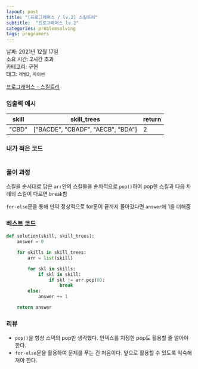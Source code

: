 ```yaml
---
layout: post
title: "[프로그래머스 / lv.2] 스킬트리"
subtitle:  "프로그래머스 lv.2"
categories: problemsolving
tags: programers
---
```


날짜: 2021년 12월 17일  
소요 시간: 2시간 초과   
카테고리: 구현  
태그: `레벨2`, `파이썬`  


[프로그래머스 - 스킬트리](https://programmers.co.kr/learn/courses/30/lessons/49993)  
  
### 입출력 예시  
  
|skill|skill_trees|return|
|---|---|---|
|"CBD"|["BACDE", "CBADF", "AECB", "BDA"]|2|  
  
### 내가 적은 코드
  
```python

```
  
### 풀이 과정  
  
스킬을 순서대로 담은 `arr`안의 스킬들을 순차적으로 `pop()`하여 pop한 스킬과 다음 차례의 스킬이 다르면 `break`함  

`for-else`문을 통해 만약 정상적으로 for문이 끝까지 돌아갔다면 `answer`에 1을 더해줌 

  
### 베스트 코드  
  
```python
def solution(skill, skill_trees):
    answer = 0

    for skills in skill_trees:
        arr = list(skill)

        for skl in skills:
            if skl in skill:
                if skl != arr.pop(0):
                    break
        else:
            answer += 1

    return answer
```
  
### 리뷰
- `pop()`을 항상 스택의 pop만 생각했다. 인덱스를 지정한 pop도 활용할 줄 알아야 한다.
- `for-else`문을 활용하여 문제를 푸는 건 처음이다. 앞으로 활용할 수 있도록 익숙해 져야 한다.

